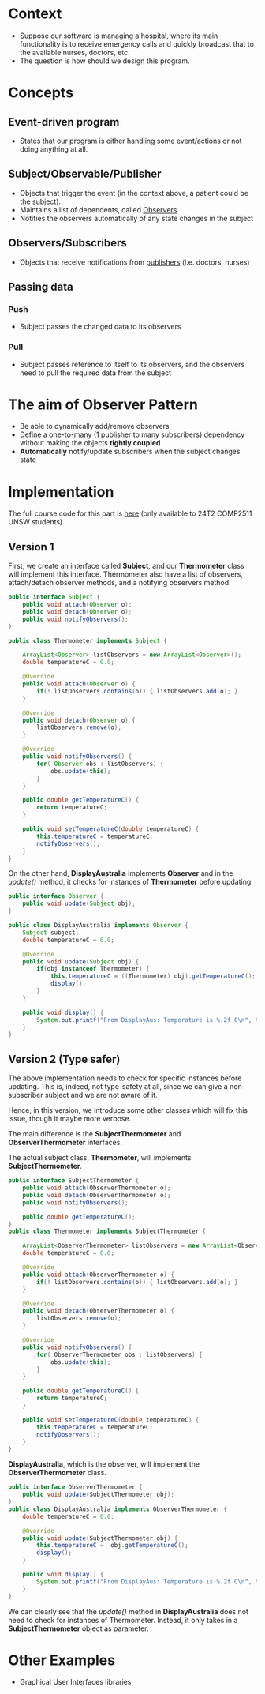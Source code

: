 # Context

- Suppose our software is managing a hospital, where its main functionality is to receive emergency calls and quickly broadcast that to the available nurses, doctors, etc.
- The question is how should we design this program.

# Concepts

## Event-driven program

- States that our program is either handling some event/actions or not doing anything at all.

## Subject/Observable/Publisher

- Objects that trigger the event (in the context above, a patient could be the [subject](#subjectobservablepublisher)).
- Maintains a list of dependents, called [Observers](#observerssubscribers)
- Notifies the observers automatically of any state changes in the subject

## Observers/Subscribers

- Objects that receive notifications from [publishers](#subjectobservablepublisher) (i.e. doctors, nurses)

## Passing data

### Push

- Subject passes the changed data to its observers

### Pull

- Subject passes reference to itself to its observers, and the observers need to pull the required data from the subject

# The aim of Observer Pattern

- Be able to dynamically add/remove observers
- Define a one-to-many (1 publisher to many subscribers) dependency without making the objects **tightly coupled**
- **Automatically** notify/update subscribers when the subject changes state

# Implementation

The full course code for this part is [here](https://nw-syd-gitlab.cseunsw.tech/COMP2511/24T2/content/-/tree/main/lectures/week04/PatternObserver/src?ref_type=heads) (only available to 24T2 COMP2511 UNSW students).

## Version 1

First, we create an interface called **Subject**, and our **Thermometer** class will implement this interface.
Thermometer also have a list of observers, attach/detach observer methods, and a notifying observers method.

```java
public interface Subject {
	public void attach(Observer o);
	public void detach(Observer o);
	public void notifyObservers();
}

public class Thermometer implements Subject {

	ArrayList<Observer> listObservers = new ArrayList<Observer>();
	double temperatureC = 0.0;

	@Override
	public void attach(Observer o) {
		if(! listObservers.contains(o)) { listObservers.add(o); }
	}

	@Override
	public void detach(Observer o) {
		listObservers.remove(o);
	}

	@Override
	public void notifyObservers() {
		for( Observer obs : listObservers) {
			obs.update(this);
		}
	}

	public double getTemperatureC() {
		return temperatureC;
	}

	public void setTemperatureC(double temperatureC) {
		this.temperatureC = temperatureC;
		notifyObservers();
	}
}
```

On the other hand, **DisplayAustralia** implements **Observer** and in the _update()_ method, it checks for instances of **Thermometer** before updating.

```java
public interface Observer {
	public void update(Subject obj);
}

public class DisplayAustralia implements Observer {
	Subject subject;
	double temperatureC = 0.0;

	@Override
	public void update(Subject obj) {
		if(obj instanceof Thermometer) {
			this.temperatureC = ((Thermometer) obj).getTemperatureC();
			display();
		}
	}

	public void display() {
		System.out.printf("From DisplayAus: Temperature is %.2f C\n", temperatureC);
	}
}
```

## Version 2 (Type safer)

The above implementation needs to check for specific instances before updating. This is, indeed, not type-safety at all, since we can give a non-subscriber subject and we are not aware of it.

Hence, in this version, we introduce some other classes which will fix this issue, though it maybe more verbose.

The main difference is the **SubjectThermometer** and **ObserverThermometer** interfaces.

The actual subject class, **Thermometer**, will implements **SubjectThermometer**.

```java
public interface SubjectThermometer {
	public void attach(ObserverThermometer o);
	public void detach(ObserverThermometer o);
	public void notifyObservers();

	public double getTemperatureC();
}
public class Thermometer implements SubjectThermometer {

	ArrayList<ObserverThermometer> listObservers = new ArrayList<ObserverThermometer>();
	double temperatureC = 0.0;

	@Override
	public void attach(ObserverThermometer o) {
		if(! listObservers.contains(o)) { listObservers.add(o); }
	}

	@Override
	public void detach(ObserverThermometer o) {
		listObservers.remove(o);
	}

	@Override
	public void notifyObservers() {
		for( ObserverThermometer obs : listObservers) {
			obs.update(this);
		}
	}

	public double getTemperatureC() {
		return temperatureC;
	}

	public void setTemperatureC(double temperatureC) {
		this.temperatureC = temperatureC;
		notifyObservers();
	}
}
```

**DisplayAustralia**, which is the observer, will implement the **ObserverThermometer** class.

```java
public interface ObserverThermometer {
	public void update(SubjectThermometer obj);
}
public class DisplayAustralia implements ObserverThermometer {
	double temperatureC = 0.0;

	@Override
	public void update(SubjectThermometer obj) {
        this.temperatureC =  obj.getTemperatureC();
        display();
	}

	public void display() {
		System.out.printf("From DisplayAus: Temperature is %.2f C\n", temperatureC);
	}
}
```

We can clearly see that the _update()_ method in **DisplayAustralia** does not need to check for instances of Thermometer. Instead, it only takes in a **SubjectThermometer** object as parameter.

# Other Examples

- Graphical User Interfaces libraries
